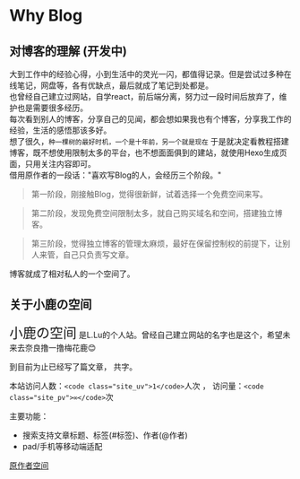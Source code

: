 # Why Blog
## 对博客的理解 (开发中)
大到工作中的经验心得，小到生活中的灵光一闪，都值得记录。但是尝试过多种在线笔记，网盘等，各有优缺点，最后就成了笔记到处都是。  
也曾经自己建立过网站，自学react，前后端分离，努力过一段时间后放弃了，维护也是需要很多经历。  
每次看到别人的博客，分享自己的见闻，都会想如果我也有个博客，分享我工作的经验，生活的感悟那该多好。  
想了很久，`种一棵树的最好时机，一个是十年前，另一个就是现在` 于是就决定看教程搭建博客，既不想使用限制太多的平台，也不想面面俱到的建站，就使用Hexo生成页面，只用关注内容即可。  
借用原作者的一段话："喜欢写Blog的人，会经历三个阶段。"
>第一阶段，刚接触Blog，觉得很新鲜，试着选择一个免费空间来写。

>第二阶段，发现免费空间限制太多，就自己购买域名和空间，搭建独立博客。

>第三阶段，觉得独立博客的管理太麻烦，最好在保留控制权的前提下，让别人来管，自己只负责写文章。

博客就成了相对私人的一个空间了。

## 关于小鹿の空间
<font size='5'>小鹿の空间</font> 是L.Lu的个人站。曾经自己建立网站的名字也是这个，希望未来去奈良撸一撸梅花鹿😊

到目前为止已经写了<code class="article_number"></code>篇文章， 共<code class="site_word_count"></code>字。

本站访问人数：`<code class="site_uv">1</code>`人次 ， 访问量：`<code class="site_pv">∞</code>`次

主要功能：
- 搜索支持文章标题、标签(#标签)、作者(@作者)
- pad/手机等移动端适配



[原作者空间](https://yelog.org/2017/03/13/3-hexo-logs/)
